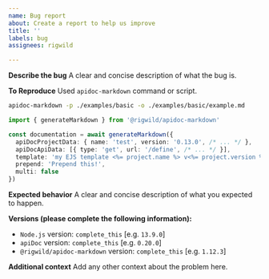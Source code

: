 ```yaml
---
name: Bug report
about: Create a report to help us improve
title: ''
labels: bug
assignees: rigwild

---
```


**Describe the bug**
A clear and concise description of what the bug is.

**To Reproduce**
Used `apidoc-markdown` command or script.
```bash
apidoc-markdown -p ./examples/basic -o ./examples/basic/example.md
```

```ts
import { generateMarkdown } from '@rigwild/apidoc-markdown'

const documentation = await generateMarkdown({
  apiDocProjectData: { name: 'test', version: '0.13.0', /* ... */ },
  apiDocApiData: [{ type: 'get', url: '/define', /* ... */ }],
  template: 'my EJS template <%= project.name %> v<%= project.version %>',
  prepend: 'Prepend this!',
  multi: false
})
```

**Expected behavior**
A clear and concise description of what you expected to happen.

**Versions (please complete the following information):**
 - `Node.js` version: `complete_this` [e.g. `13.9.0`]
 - `apiDoc` version: `complete_this` [e.g. `0.20.0`]
 - `@rigwild/apidoc-markdown` version: `complete_this` [e.g. `1.12.3`]

**Additional context**
Add any other context about the problem here.
